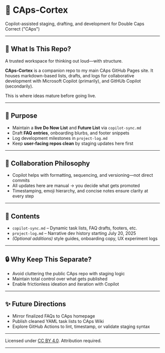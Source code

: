 # 🧠 CAps-Cortex  
Copilot-assisted staging, drafting, and development for Double Caps Correct ("CAps")

---

## 🧩 What Is This Repo?  
A trusted workspace for thinking out loud—with structure.

**CAps-Cortex** is a companion repo to my main CAps GitHub Pages site. It houses markdown-based lists, drafts, and logs for collaborative development with Microsoft Copilot (primarily), and GitHUb Copilot (secondarily).

This is where ideas mature before going live.

---

## 🎯 Purpose  
- Maintain a **live Do Now List** and **Future List** via `copilot-sync.md`  
- Draft **FAQ entries**, onboarding blurbs, and footer snippets  
- Log development milestones in `project-log.md`  
- Keep **user-facing repos clean** by staging updates here first  

---

## 🤝 Collaboration Philosophy  
- Copilot helps with formatting, sequencing, and versioning—not direct commits  
- All updates here are manual → you decide what gets promoted  
- Timestamping, emoji hierarchy, and concise notes ensure clarity at every step  

---

## 📄 Contents  
- `copilot-sync.md` – Dynamic task lists, FAQ drafts, footers, etc.  
- `project-log.md` – Narrative dev history starting July 20, 2025  
- _(Optional additions)_ style guides, onboarding copy, UX experiment logs  

---

## 🔒 Why Keep This Separate?  
- Avoid cluttering the public CAps repo with staging logic  
- Maintain total control over what gets published  
- Enable frictionless ideation and iteration with Copilot  

---

## ✨ Future Directions  
- Mirror finalized FAQs to CAps homepage  
- Publish cleaned YAML task lists to CAps Wiki  
- Explore GitHub Actions to lint, timestamp, or validate staging syntax

---

Licensed under [CC BY 4.0](https://creativecommons.org/licenses/by/4.0/). Attribution required.

---
